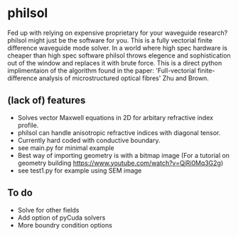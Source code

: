 # philsol
Fed up with relying on expensive proprietary for your waveguide research?  philsol might just be the software for you. 
This is a fully vectorial finite difference waveguide mode solver. In a world where high spec hardware is cheaper than high spec software philsol throws elegence and sophistication out of the window and replaces it with brute force. 
This is a direct python implimentaion of the algorithm found in the paper: 
'Full-vectorial finite-difference analysis of microstructured optical fibres' Zhu and Brown. 

## (lack of) features
- Solves vector Maxwell equations in 2D for arbitary refractive index profile. 
- philsol can handle anisotropic refractive indices with diagonal tensor.
- Currently hard coded with conductive boundary.
- see main.py for minimal example
- Best way of importing geometry is with a bitmap image (For a tutorial on geometry building https://www.youtube.com/watch?v=QjRi0Mq3G2g)
- see test1.py for example using SEM image

## To do 
- Solve for other fields 
- Add option of pyCuda solvers 
- More boundry condition options
